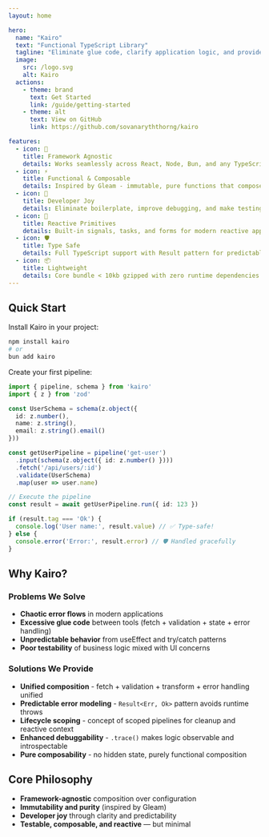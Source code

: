 ```yaml
---
layout: home

hero:
  name: "Kairo"
  text: "Functional TypeScript Library"
  tagline: "Eliminate glue code, clarify application logic, and provide a consistent developer experience"
  image:
    src: /logo.svg
    alt: Kairo
  actions:
    - theme: brand
      text: Get Started
      link: /guide/getting-started
    - theme: alt
      text: View on GitHub
      link: https://github.com/sovanaryththorng/kairo

features:
  - icon: 🔧
    title: Framework Agnostic
    details: Works seamlessly across React, Node, Bun, and any TypeScript environment
  - icon: ⚡
    title: Functional & Composable
    details: Inspired by Gleam - immutable, pure functions that compose elegantly
  - icon: 🎯
    title: Developer Joy
    details: Eliminate boilerplate, improve debugging, and make testing pleasant
  - icon: 🔄
    title: Reactive Primitives
    details: Built-in signals, tasks, and forms for modern reactive applications
  - icon: 🛡️
    title: Type Safe
    details: Full TypeScript support with Result pattern for predictable error handling
  - icon: 📦
    title: Lightweight
    details: Core bundle < 10kb gzipped with zero runtime dependencies (except Zod)
---
```


## Quick Start

Install Kairo in your project:

```bash
npm install kairo
# or
bun add kairo
```

Create your first pipeline:

```typescript
import { pipeline, schema } from 'kairo'
import { z } from 'zod'

const UserSchema = schema(z.object({
  id: z.number(),
  name: z.string(),
  email: z.string().email()
}))

const getUserPipeline = pipeline('get-user')
  .input(schema(z.object({ id: z.number() })))
  .fetch('/api/users/:id')
  .validate(UserSchema)
  .map(user => user.name)

// Execute the pipeline
const result = await getUserPipeline.run({ id: 123 })

if (result.tag === 'Ok') {
  console.log('User name:', result.value) // ✅ Type-safe!
} else {
  console.error('Error:', result.error) // 🛡️ Handled gracefully
}
```

## Why Kairo?

### Problems We Solve

- **Chaotic error flows** in modern applications
- **Excessive glue code** between tools (fetch + validation + state + error handling)
- **Unpredictable behavior** from useEffect and try/catch patterns
- **Poor testability** of business logic mixed with UI concerns

### Solutions We Provide

- **Unified composition** - fetch + validation + transform + error handling unified
- **Predictable error modeling** - `Result<Err, Ok>` pattern avoids runtime throws
- **Lifecycle scoping** - concept of scoped pipelines for cleanup and reactive context
- **Enhanced debuggability** - `.trace()` makes logic observable and introspectable
- **Pure composability** - no hidden state, purely functional composition

## Core Philosophy

- **Framework-agnostic** composition over configuration
- **Immutability and purity** (inspired by Gleam)
- **Developer joy** through clarity and predictability
- **Testable, composable, and reactive** — but minimal